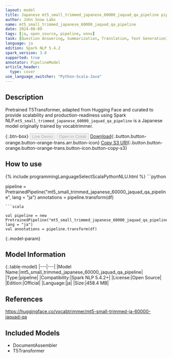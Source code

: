 ```yaml
---
layout: model
title: Japanese mt5_small_trimmed_japanese_60000_jaquad_qa_pipeline pipeline T5Transformer from vocabtrimmer
author: John Snow Labs
name: mt5_small_trimmed_japanese_60000_jaquad_qa_pipeline
date: 2024-08-09
tags: [ja, open_source, pipeline, onnx]
task: [Question Answering, Summarization, Translation, Text Generation]
language: ja
edition: Spark NLP 5.4.2
spark_version: 3.0
supported: true
annotator: PipelineModel
article_header:
  type: cover
use_language_switcher: "Python-Scala-Java"
---
```


## Description

Pretrained T5Transformer, adapted from Hugging Face and curated to provide scalability and production-readiness using Spark NLP.`mt5_small_trimmed_japanese_60000_jaquad_qa_pipeline` is a Japanese model originally trained by vocabtrimmer.

{:.btn-box}
<button class="button button-orange" disabled>Live Demo</button>
<button class="button button-orange" disabled>Open in Colab</button>
[Download](https://s3.amazonaws.com/auxdata.johnsnowlabs.com/public/models/mt5_small_trimmed_japanese_60000_jaquad_qa_pipeline_ja_5.4.2_3.0_1723242319364.zip){:.button.button-orange.button-orange-trans.arr.button-icon}
[Copy S3 URI](s3://auxdata.johnsnowlabs.com/public/models/mt5_small_trimmed_japanese_60000_jaquad_qa_pipeline_ja_5.4.2_3.0_1723242319364.zip){:.button.button-orange.button-orange-trans.button-icon.button-copy-s3}

## How to use



<div class="tabs-box" markdown="1">
{% include programmingLanguageSelectScalaPythonNLU.html %}
```python

pipeline = PretrainedPipeline("mt5_small_trimmed_japanese_60000_jaquad_qa_pipeline", lang = "ja")
annotations =  pipeline.transform(df)   

```
```scala

val pipeline = new PretrainedPipeline("mt5_small_trimmed_japanese_60000_jaquad_qa_pipeline", lang = "ja")
val annotations = pipeline.transform(df)

```
</div>

{:.model-param}
## Model Information

{:.table-model}
|---|---|
|Model Name:|mt5_small_trimmed_japanese_60000_jaquad_qa_pipeline|
|Type:|pipeline|
|Compatibility:|Spark NLP 5.4.2+|
|License:|Open Source|
|Edition:|Official|
|Language:|ja|
|Size:|458.4 MB|

## References

https://huggingface.co/vocabtrimmer/mt5-small-trimmed-ja-60000-jaquad-qa

## Included Models

- DocumentAssembler
- T5Transformer